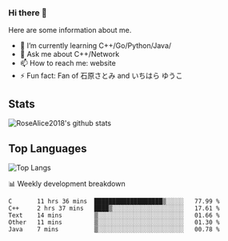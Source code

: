 ### Hi there 👋


<!-- **RoseAlice2018/RoseAlice2018** is a ✨ _special_ ✨ repository because its `README.md` (this file) appears on your GitHub profile. -->

Here are some information about me.

- 🌱 I’m currently learning C++/Go/Python/Java/
- 💬 Ask me about C++/Network
- 📫 How to reach me: website
- ⚡ Fun fact: Fan of 石原さとみ and いちはら ゆうこ


## Stats
![RoseAlice2018's github stats](https://github-readme-stats.vercel.app/api?username=RoseAlice2018&theme=tokyonight)

## Top Languages
![Top Langs](https://github-readme-stats.vercel.app/api/top-langs/?username=RoseAlice2018&layout=compact&theme=tokyonight)

📊 Weekly development breakdown
<!--START_SECTION:waka-->
```text
C       11 hrs 36 mins  ███████████████████▒░░░░░   77.99 % 
C++     2 hrs 37 mins   ████▒░░░░░░░░░░░░░░░░░░░░   17.61 % 
Text    14 mins         ▒░░░░░░░░░░░░░░░░░░░░░░░░   01.66 % 
Other   11 mins         ▒░░░░░░░░░░░░░░░░░░░░░░░░   01.30 % 
Java    7 mins          ▒░░░░░░░░░░░░░░░░░░░░░░░░   00.78 % 
```
<!--END_SECTION:waka-->
